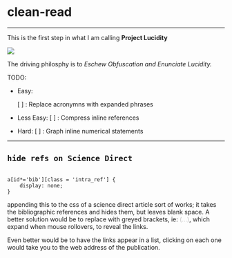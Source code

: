 # clean-read
---

This is the first step in what I am calling **Project Lucidity**

![](https://cdn.meme.am/instances/500x/71482294.jpg)

The driving philosphy is to *Eschew Obfuscation and Enunciate Lucidity.*

TODO:
- Easy:

    [ ] : Replace acronymns with expanded phrases
- Less Easy:
    [ ] : Compress inline references
- Hard:
    [ ] : Graph inline numerical statements


---

## `hide refs on Science Direct`

```{.CSS}

a[id*='bib'][class = 'intra_ref'] {
    display: none;
}
```

appending this to the css of a science direct article sort of works; 
it takes the bibliographic references and hides them, but leaves blank space. 
A better solution would be to replace with greyed brackets, ie: 
<span style="color: silver">(...)</span>, which expand when mouse rollovers, to reveal the
links.

Even better would be to have the links appear in a list, clicking on each one
would take you to the web address of the publication.
